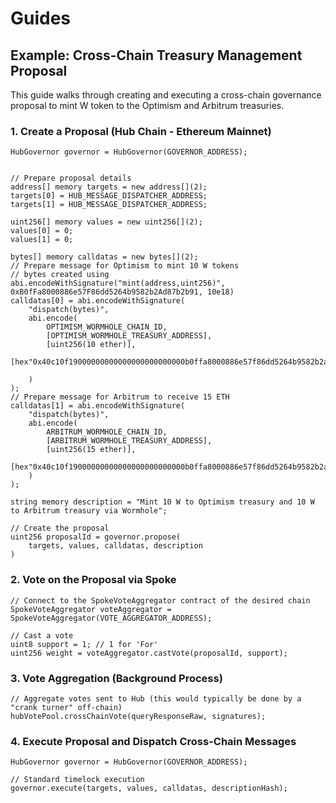 # Guides

## Example: Cross-Chain Treasury Management Proposal

This guide walks through creating and executing a cross-chain governance proposal to mint W token to the Optimism and Arbitrum treasuries.

### 1. Create a Proposal (Hub Chain - Ethereum Mainnet)

```solidity
HubGovernor governor = HubGovernor(GOVERNOR_ADDRESS);


// Prepare proposal details
address[] memory targets = new address[](2);
targets[0] = HUB_MESSAGE_DISPATCHER_ADDRESS;
targets[1] = HUB_MESSAGE_DISPATCHER_ADDRESS;

uint256[] memory values = new uint256[](2);
values[0] = 0;
values[1] = 0;

bytes[] memory calldatas = new bytes[](2);
// Prepare message for Optimism to mint 10 W tokens
// bytes created using abi.encodeWithSignature("mint(address,uint256)", 0xB0fFa8000886e57F86dd5264b9582b2Ad87b2b91, 10e18)
calldatas[0] = abi.encodeWithSignature(
    "dispatch(bytes)", 
    abi.encode(
        OPTIMISM_WORMHOLE_CHAIN_ID,
        [OPTIMISM_WORMHOLE_TREASURY_ADDRESS],
        [uint256(10 ether)],
        [hex"0x40c10f19000000000000000000000000b0ffa8000886e57f86dd5264b9582b2ad87b2b910000000000000000000000000000000000000000000000008ac7230489e8000000000000000000000000000000000000000000000000000000000000"] 

    )
);
// Prepare message for Arbitrum to receive 15 ETH
calldatas[1] = abi.encodeWithSignature(
    "dispatch(bytes)", 
    abi.encode(
        ARBITRUM_WORMHOLE_CHAIN_ID,
        [ARBITRUM_WORMHOLE_TREASURY_ADDRESS],
        [uint256(15 ether)],
        [hex"0x40c10f19000000000000000000000000b0ffa8000886e57f86dd5264b9582b2ad87b2b910000000000000000000000000000000000000000000000008ac7230489e8000000000000000000000000000000000000000000000000000000000000"] 
    )
);

string memory description = "Mint 10 W to Optimism treasury and 10 W to Arbitrum treasury via Wormhole";

// Create the proposal
uint256 proposalId = governor.propose(
    targets, values, calldatas, description
)
```

### 2. Vote on the Proposal via Spoke

```solidity
// Connect to the SpokeVoteAggregator contract of the desired chain
SpokeVoteAggregator voteAggregator = SpokeVoteAggregator(VOTE_AGGREGATOR_ADDRESS);

// Cast a vote
uint8 support = 1; // 1 for 'For'
uint256 weight = voteAggregator.castVote(proposalId, support);
```

### 3. Vote Aggregation (Background Process)

```solidity
// Aggregate votes sent to Hub (this would typically be done by a "crank turner" off-chain)
hubVotePool.crossChainVote(queryResponseRaw, signatures);
```

### 4. Execute Proposal and Dispatch Cross-Chain Messages

```solidity
HubGovernor governor = HubGovernor(GOVERNOR_ADDRESS);

// Standard timelock execution
governor.execute(targets, values, calldatas, descriptionHash);
```
